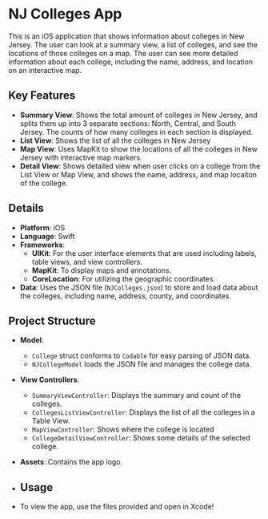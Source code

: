 # NJ Colleges App

This is an iOS application that shows information about colleges in New Jersey. The user can look at a summary view, a list of colleges, and see the locations of those colleges on a map. The user can see more detailed information about each college, including the name, address, and location on an interactive map. 

## Key Features

- **Summary View**: Shows the total amount of colleges in New Jersey, and splits them up into 3 separate sections: North, Central, and South Jersey. The counts of how many colleges in each section is displayed. 
- **List View**: Shows the list of all the colleges in New Jersey
- **Map View**: Uses MapKit to show the locations of all the colleges in New Jersey with interactive map markers. 
- **Detail View**: Shows detailed view when user clicks on a college from the List View or Map View, and shows the name, address, and map locaiton of the college. 

## Details

- **Platform**: iOS
- **Language**: Swift
- **Frameworks**:
  - **UIKit**: For the user interface elements that are used including labels, table views, and view controllers.
  - **MapKit**: To display maps and annotations.
  - **CoreLocation**: For utilizing the geographic coordinates.
- **Data**: Uses the JSON file (`NJColleges.json`) to store and load data about the colleges, including name, address, county, and coordinates.

## Project Structure

- **Model**: 
  - `College` struct conforms to `Codable` for easy parsing of JSON data.
  - `NJCollegeModel` loads the JSON file and manages the college data. 
- **View Controllers**:
  - `SummaryViewController`: Displays the summary and count of the colleges. 
  - `CollegesListViewController`: Displays the list of all the colleges in a Table View. 
  - `MapViewController`: Shows where the college is located
  - `CollegeDetailViewController`: Shows some details of the selected college. 
- **Assets**: Contains the app logo.

- ## Usage
- To view the app, use the files provided and open in Xcode!
